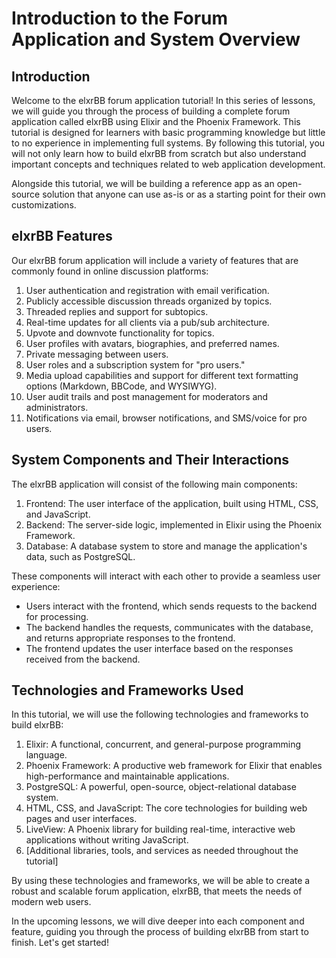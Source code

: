 # Introduction to the Forum Application and System Overview

## Introduction

Welcome to the elxrBB forum application tutorial! In this series of lessons, we will guide you through the process of building a complete forum application called elxrBB using Elixir and the Phoenix Framework. This tutorial is designed for learners with basic programming knowledge but little to no experience in implementing full systems. By following this tutorial, you will not only learn how to build elxrBB from scratch but also understand important concepts and techniques related to web application development.

Alongside this tutorial, we will be building a reference app as an open-source solution that anyone can use as-is or as a starting point for their own customizations.

## elxrBB Features

Our elxrBB forum application will include a variety of features that are commonly found in online discussion platforms:

1. User authentication and registration with email verification.
2. Publicly accessible discussion threads organized by topics.
3. Threaded replies and support for subtopics.
4. Real-time updates for all clients via a pub/sub architecture.
5. Upvote and downvote functionality for topics.
6. User profiles with avatars, biographies, and preferred names.
7. Private messaging between users.
8. User roles and a subscription system for "pro users."
9. Media upload capabilities and support for different text formatting options (Markdown, BBCode, and WYSIWYG).
10. User audit trails and post management for moderators and administrators.
11. Notifications via email, browser notifications, and SMS/voice for pro users.

## System Components and Their Interactions

The elxrBB application will consist of the following main components:

1. Frontend: The user interface of the application, built using HTML, CSS, and JavaScript.
2. Backend: The server-side logic, implemented in Elixir using the Phoenix Framework.
3. Database: A database system to store and manage the application's data, such as PostgreSQL.

These components will interact with each other to provide a seamless user experience:

- Users interact with the frontend, which sends requests to the backend for processing.
- The backend handles the requests, communicates with the database, and returns appropriate responses to the frontend.
- The frontend updates the user interface based on the responses received from the backend.

## Technologies and Frameworks Used

In this tutorial, we will use the following technologies and frameworks to build elxrBB:

1. Elixir: A functional, concurrent, and general-purpose programming language.
2. Phoenix Framework: A productive web framework for Elixir that enables high-performance and maintainable applications.
3. PostgreSQL: A powerful, open-source, object-relational database system.
4. HTML, CSS, and JavaScript: The core technologies for building web pages and user interfaces.
5. LiveView: A Phoenix library for building real-time, interactive web applications without writing JavaScript.
6. [Additional libraries, tools, and services as needed throughout the tutorial]

By using these technologies and frameworks, we will be able to create a robust and scalable forum application, elxrBB, that meets the needs of modern web users.

In the upcoming lessons, we will dive deeper into each component and feature, guiding you through the process of building elxrBB from start to finish. Let's get started!
